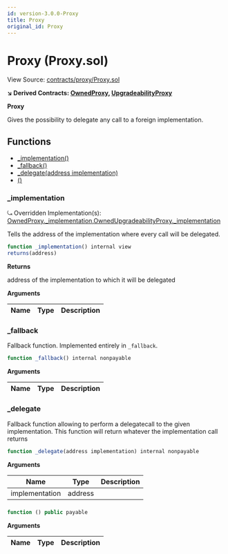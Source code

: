 ```yaml
---
id: version-3.0.0-Proxy
title: Proxy
original_id: Proxy
---
```


# Proxy (Proxy.sol)

View Source: [contracts/proxy/Proxy.sol](../../contracts/proxy/Proxy.sol)

**↘ Derived Contracts: [OwnedProxy](OwnedProxy.md), [UpgradeabilityProxy](UpgradeabilityProxy.md)**

**Proxy**

Gives the possibility to delegate any call to a foreign implementation.

## Functions

- [_implementation()](#_implementation)
- [_fallback()](#_fallback)
- [_delegate(address implementation)](#_delegate)
- [()](#)

### _implementation

⤿ Overridden Implementation(s): [OwnedProxy._implementation](OwnedProxy.md#_implementation),[OwnedUpgradeabilityProxy._implementation](OwnedUpgradeabilityProxy.md#_implementation)

Tells the address of the implementation where every call will be delegated.

```js
function _implementation() internal view
returns(address)
```

**Returns**

address of the implementation to which it will be delegated

**Arguments**

| Name        | Type           | Description  |
| ------------- |------------- | -----|

### _fallback

Fallback function.
Implemented entirely in `_fallback`.

```js
function _fallback() internal nonpayable
```

**Arguments**

| Name        | Type           | Description  |
| ------------- |------------- | -----|

### _delegate

Fallback function allowing to perform a delegatecall to the given implementation.
This function will return whatever the implementation call returns

```js
function _delegate(address implementation) internal nonpayable
```

**Arguments**

| Name        | Type           | Description  |
| ------------- |------------- | -----|
| implementation | address |  | 

### 

```js
function () public payable
```

**Arguments**

| Name        | Type           | Description  |
| ------------- |------------- | -----|

